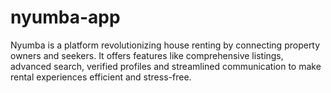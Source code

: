 # nyumba-app
Nyumba is a platform revolutionizing house renting by connecting property owners and seekers. It offers features like comprehensive listings, advanced search, verified profiles and streamlined communication to make rental experiences efficient and stress-free.
